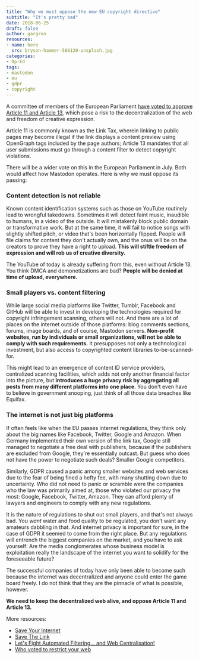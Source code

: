 ```yaml
---
title: "Why we must oppose the new EU copyright directive"
subtitle: "It's pretty bad"
date: 2018-06-25
draft: false
author: gargron
resources:
- name: hero
  src: bryson-hammer-586120-unsplash.jpg
categories:
- Op-Ed
tags:
- mastodon
- eu
- gdpr
- copyright
---
```


A committee of members of the European Parliament [have voted to approve Article 11 and Article 13](https://www.bbc.com/news/technology-44546620), which pose a risk to the decentralization of the web and freedom of creative expression.

Article 11 is commonly known as the Link Tax, wherein linking to public pages may become illegal if the link displays a content preview using OpenGraph tags included by the page authors; Article 13 mandates that all user submissions must go through a content filter to detect copyright violations.

There will be a wider vote on this in the European Parliament in July. Both would affect how Mastodon operates. Here is why we must oppose its passing:

### Content detection is not reliable

Known content identification systems such as those on YouTube routinely lead to wrongful takedowns. Sometimes it will detect faint music, inaudible to humans, in a video of the outside. It will mistakenly block public domain or transformative work. But at the same time, it will fail to notice songs with slightly shifted pitch, or video that's been horizontally flipped. People will file claims for content they don't actually own, and the onus will be on the creators to prove they have a right to upload. **This will stiftle freedom of expression and will rob us of creative diversity.**

The YouTube of today is already suffering from this, even without Article 13. You think DMCA and demonetizations are bad? **People will be denied at time of upload, everywhere.**

### Small players vs. content filtering

While large social media platforms like Twitter, Tumblr, Facebook and GitHub will be able to invest in developing the technologies required for copyright infringement scanning, others will not. And there are a lot of places on the internet outside of those platforms: blog comments sections, forums, image boards, and of course, Mastodon servers. **Non-profit websites, run by individuals or small organizations, will not be able to comply with such requirements.** It presupposes not only a technological investment, but also access to copyrighted content libraries to-be-scanned-for.

This might lead to an emergence of content ID service providers, centralized scanning facilities, which adds not only another financial factor into the picture, but **introduces a huge privacy risk by aggregating all posts from many different platforms into one place**. You don't even have to believe in government snooping, just think of all those data breaches like Equifax.

### The internet is not just big platforms

If often feels like when the EU passes internet regulations, they think only about the big names like Facebook, Twitter, Google and Amazon. When Germany implemented their own version of the link tax, Google still managed to negotiate a free deal with publishers, because if the publishers are excluded from Google, they're essentially outcast. But guess who does not have the power to negotiate such deals? Smaller Google competitors.

Similarly, GDPR caused a panic among smaller websites and web services due to the fear of being fined a hefty fee, with many shutting down due to uncertainty. Who did not need to panic or scramble were the companies who the law was primarily aimed at, those who violated our privacy the most: Google, Facebook, Twitter, Amazon. They can afford plenty of lawyers and engineers to comply with any new regulations.

It is the nature of regulations to shut out small players, and that's not always bad. You *want* water and food quality to be regulated, you don't want any amateurs dabbling in that. And internet privacy is important for sure, in the case of GDPR it seemed to come from the right place. But any regulations will entrench the biggest companies on the market, and you have to ask yourself: Are the media conglomerates whose business model is exploitation really the landscape of the internet you want to solidify for the foreseeable future?

The successful companies of today have only been able to become such because the internet was decentralized and anyone could enter the game board freely. I do not think that they are the pinnacle of what is possible, however.

**We need to keep the decentralized web alive, and oppose Article 11 and Article 13.**

More resources:

- [Save Your Internet](https://saveyourinternet.eu/)
- [Save The Link](https://act1.openmedia.org/savethelink)
- [Let's Fight Automated Filtering… and Web Centralisation!](https://www.laquadrature.net/en/node/10560)
- [Who voted to restrict your web](https://juliareda.eu/2018/06/not-giving-up/)